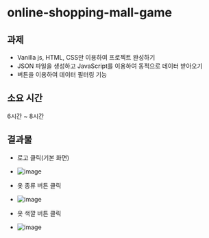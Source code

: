 # online-shopping-mall-game

## 과제
* Vanilla js, HTML, CSS만 이용하여 프로젝트 완성하기
* JSON 파일을 생성하고 JavaScript를 이용하여 동적으로 데이터 받아오기
* 버튼을 이용하여 데이터 필터링 기능

## 소요 시간
6시간 ~ 8시간

## 결과물
* 로고 클릭(기본 화면)
* ![image](https://user-images.githubusercontent.com/59829606/110913273-44d36f00-8358-11eb-92fd-c6092a914bf3.png)

* 옷 종류 버튼 클릭
* ![image](https://user-images.githubusercontent.com/59829606/110913244-3ab17080-8358-11eb-856f-0286d01b4968.png)

* 옷 색깔 버튼 클릭
* ![image](https://user-images.githubusercontent.com/59829606/110913308-4f8e0400-8358-11eb-9633-6ac639073252.png)
